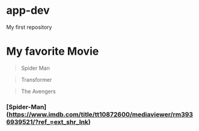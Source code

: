 # app-dev
My first repository

  # My favorite Movie 

  > Spider Man
  
  > Transformer
  
  > The Avengers 
 
  ### [Spider-Man] (https://www.imdb.com/title/tt10872600/mediaviewer/rm3936939521/?ref_=ext_shr_lnk)
 
